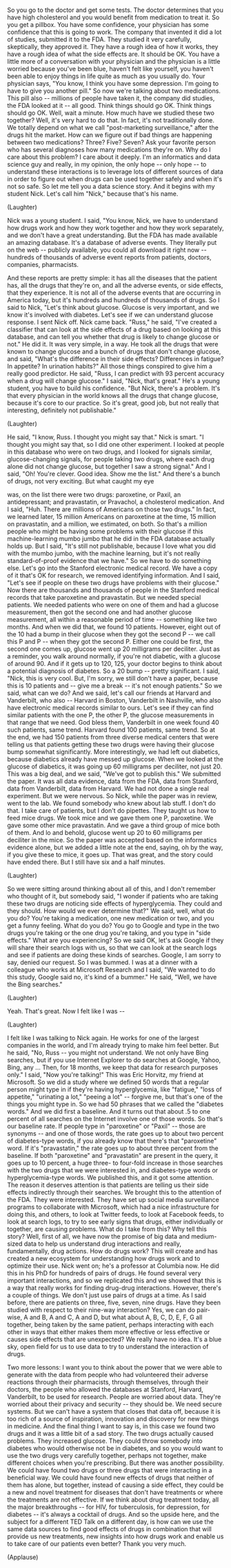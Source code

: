 
So you go to the doctor
and get some tests.
The doctor determines
that you have high cholesterol
and you would benefit
from medication to treat it.
So you get a pillbox.
You have some confidence,
your physician has some confidence
that this is going to work.
The company that invented it did
a lot of studies, submitted it to the FDA.
They studied it very carefully,
skeptically, they approved it.
They have a rough idea of how it works,
they have a rough idea
of what the side effects are.
It should be OK.
You have a little more
of a conversation with your physician
and the physician is a little worried
because you&#39;ve been blue,
haven&#39;t felt like yourself,
you haven&#39;t been able to enjoy things
in life quite as much as you usually do.
Your physician says, &quot;You know,
I think you have some depression.
I&#39;m going to have to give
you another pill.&quot;
So now we&#39;re talking
about two medications.
This pill also -- millions
of people have taken it,
the company did studies,
the FDA looked at it -- all good.
Think things should go OK.
Think things should go OK.
Well, wait a minute.
How much have we studied
these two together?
Well, it&#39;s very hard to do that.
In fact, it&#39;s not traditionally done.
We totally depend on what we call
&quot;post-marketing surveillance,&quot;
after the drugs hit the market.
How can we figure out
if bad things are happening
between two medications?
Three? Five? Seven?
Ask your favorite person
who has several diagnoses
how many medications they&#39;re on.
Why do I care about this problem?
I care about it deeply.
I&#39;m an informatics and data science guy
and really, in my opinion,
the only hope -- only hope --
to understand these interactions
is to leverage lots
of different sources of data
in order to figure out
when drugs can be used together safely
and when it&#39;s not so safe.
So let me tell you a data science story.
And it begins with my student Nick.
Let&#39;s call him &quot;Nick,&quot;
because that&#39;s his name.

(Laughter)

Nick was a young student.
I said, &quot;You know, Nick, we have
to understand how drugs work
and how they work together
and how they work separately,
and we don&#39;t have a great understanding.
But the FDA has made available
an amazing database.
It&#39;s a database of adverse events.
They literally put on the web --
publicly available, you could all
download it right now --
hundreds of thousands
of adverse event reports
from patients, doctors,
companies, pharmacists.

And these reports are pretty simple:
it has all the diseases
that the patient has,
all the drugs that they&#39;re on,
and all the adverse events,
or side effects, that they experience.
It is not all of the adverse events
that are occurring in America today,
but it&#39;s hundreds and hundreds
of thousands of drugs.
So I said to Nick,
&quot;Let&#39;s think about glucose.
Glucose is very important,
and we know it&#39;s involved with diabetes.
Let&#39;s see if we can understand
glucose response.
I sent Nick off. Nick came back.
&quot;Russ,&quot; he said,
&quot;I&#39;ve created a classifier that can
look at the side effects of a drug
based on looking at this database,
and can tell you whether that drug
is likely to change glucose or not.&quot;
He did it. It was very simple, in a way.
He took all the drugs
that were known to change glucose
and a bunch of drugs
that don&#39;t change glucose,
and said, &quot;What&#39;s the difference
in their side effects?
Differences in fatigue? In appetite?
In urination habits?&quot;
All those things conspired
to give him a really good predictor.
He said, &quot;Russ, I can predict
with 93 percent accuracy
when a drug will change glucose.&quot;
I said, &quot;Nick, that&#39;s great.&quot;
He&#39;s a young student,
you have to build his confidence.
&quot;But Nick, there&#39;s a problem.
It&#39;s that every physician in the world
knows all the drugs that change glucose,
because it&#39;s core to our practice.
So it&#39;s great, good job,
but not really that interesting,
definitely not publishable.&quot;

(Laughter)

He said, &quot;I know, Russ.
I thought you might say that.&quot;
Nick is smart.
&quot;I thought you might say that,
so I did one other experiment.
I looked at people in this database
who were on two drugs,
and I looked for signals similar,
glucose-changing signals,
for people taking two drugs,
where each drug alone
did not change glucose,
but together I saw a strong signal.&quot;
And I said, &quot;Oh! You&#39;re clever.
Good idea. Show me the list.&quot;
And there&#39;s a bunch of drugs,
not very exciting.
But what caught my eye

was, on the list there were two drugs:
paroxetine, or Paxil, an antidepressant;
and pravastatin, or Pravachol,
a cholesterol medication.
And I said, &quot;Huh. There are millions
of Americans on those two drugs.&quot;
In fact, we learned later,
15 million Americans on paroxetine
at the time, 15 million on pravastatin,
and a million, we estimated, on both.
So that&#39;s a million people
who might be having some problems
with their glucose
if this machine-learning mumbo jumbo
that he did in the FDA database
actually holds up.
But I said, &quot;It&#39;s still not publishable,
because I love what you did
with the mumbo jumbo,
with the machine learning,
but it&#39;s not really standard-of-proof
evidence that we have.&quot;
So we have to do something else.
Let&#39;s go into the Stanford
electronic medical record.
We have a copy of it
that&#39;s OK for research,
we removed identifying information.
And I said, &quot;Let&#39;s see if people
on these two drugs
have problems with their glucose.&quot;
Now there are thousands
and thousands of people
in the Stanford medical records
that take paroxetine and pravastatin.
But we needed special patients.
We needed patients who were on one of them
and had a glucose measurement,
then got the second one and had
another glucose measurement,
all within a reasonable period of time --
something like two months.
And when we did that,
we found 10 patients.
However, eight out of the 10
had a bump in their glucose
when they got the second P --
we call this P and P --
when they got the second P.
Either one could be first,
the second one comes up,
glucose went up
20 milligrams per deciliter.
Just as a reminder,
you walk around normally,
if you&#39;re not diabetic,
with a glucose of around 90.
And if it gets up to 120, 125,
your doctor begins to think
about a potential diagnosis of diabetes.
So a 20 bump -- pretty significant.
I said, &quot;Nick, this is very cool.
But, I&#39;m sorry, we still
don&#39;t have a paper,
because this is 10 patients
and -- give me a break --
it&#39;s not enough patients.&quot;
So we said, what can we do?
And we said, let&#39;s call our friends
at Harvard and Vanderbilt,
who also -- Harvard in Boston,
Vanderbilt in Nashville,
who also have electronic
medical records similar to ours.
Let&#39;s see if they can find
similar patients
with the one P, the other P,
the glucose measurements
in that range that we need.
God bless them, Vanderbilt
in one week found 40 such patients,
same trend.
Harvard found 100 patients, same trend.
So at the end, we had 150 patients
from three diverse medical centers
that were telling us that patients
getting these two drugs
were having their glucose bump
somewhat significantly.
More interestingly,
we had left out diabetics,
because diabetics already
have messed up glucose.
When we looked
at the glucose of diabetics,
it was going up 60 milligrams
per deciliter, not just 20.
This was a big deal, and we said,
&quot;We&#39;ve got to publish this.&quot;
We submitted the paper.
It was all data evidence,
data from the FDA, data from Stanford,
data from Vanderbilt, data from Harvard.
We had not done a single real experiment.
But we were nervous.
So Nick, while the paper
was in review, went to the lab.
We found somebody
who knew about lab stuff.
I don&#39;t do that.
I take care of patients,
but I don&#39;t do pipettes.
They taught us how to feed mice drugs.
We took mice and we gave them
one P, paroxetine.
We gave some other mice pravastatin.
And we gave a third group
of mice both of them.
And lo and behold, glucose went up
20 to 60 milligrams per deciliter
in the mice.
So the paper was accepted
based on the informatics evidence alone,
but we added a little note at the end,
saying, oh by the way,
if you give these to mice, it goes up.
That was great, and the story
could have ended there.
But I still have six and a half minutes.

(Laughter)

So we were sitting around
thinking about all of this,
and I don&#39;t remember who thought
of it, but somebody said,
&quot;I wonder if patients
who are taking these two drugs
are noticing side effects
of hyperglycemia.
They could and they should.
How would we ever determine that?&quot;
We said, well, what do you do?
You&#39;re taking a medication,
one new medication or two,
and you get a funny feeling.
What do you do?
You go to Google
and type in the two drugs you&#39;re taking
or the one drug you&#39;re taking,
and you type in &quot;side effects.&quot;
What are you experiencing?
So we said OK,
let&#39;s ask Google if they will share
their search logs with us,
so that we can look at the search logs
and see if patients are doing
these kinds of searches.
Google, I am sorry to say,
denied our request.
So I was bummed.
I was at a dinner with a colleague
who works at Microsoft Research
and I said, &quot;We wanted to do this study,
Google said no, it&#39;s kind of a bummer.&quot;
He said, &quot;Well, we have
the Bing searches.&quot;

(Laughter)

Yeah.
That&#39;s great.
Now I felt like I was --

(Laughter)

I felt like I was talking to Nick again.
He works for one of the largest
companies in the world,
and I&#39;m already trying
to make him feel better.
But he said, &quot;No, Russ --
you might not understand.
We not only have Bing searches,
but if you use Internet Explorer
to do searches at Google,
Yahoo, Bing, any ...
Then, for 18 months, we keep that data
for research purposes only.&quot;
I said, &quot;Now you&#39;re talking!&quot;
This was Eric Horvitz,
my friend at Microsoft.
So we did a study
where we defined 50 words
that a regular person might type in
if they&#39;re having hyperglycemia,
like &quot;fatigue,&quot; &quot;loss of appetite,&quot;
&quot;urinating a lot,&quot; &quot;peeing a lot&quot; --
forgive me, but that&#39;s one
of the things you might type in.
So we had 50 phrases
that we called the &quot;diabetes words.&quot;
And we did first a baseline.
And it turns out
that about .5 to one percent
of all searches on the Internet
involve one of those words.
So that&#39;s our baseline rate.
If people type in &quot;paroxetine&quot;
or &quot;Paxil&quot; -- those are synonyms --
and one of those words,
the rate goes up to about two percent
of diabetes-type words,
if you already know
that there&#39;s that &quot;paroxetine&quot; word.
If it&#39;s &quot;pravastatin,&quot; the rate goes up
to about three percent from the baseline.
If both &quot;paroxetine&quot; and &quot;pravastatin&quot;
are present in the query,
it goes up to 10 percent,
a huge three- to four-fold increase
in those searches with the two drugs
that we were interested in,
and diabetes-type words
or hyperglycemia-type words.
We published this,
and it got some attention.
The reason it deserves attention
is that patients are telling us
their side effects indirectly
through their searches.
We brought this
to the attention of the FDA.
They were interested.
They have set up social media
surveillance programs
to collaborate with Microsoft,
which had a nice infrastructure
for doing this, and others,
to look at Twitter feeds,
to look at Facebook feeds,
to look at search logs,
to try to see early signs that drugs,
either individually or together,
are causing problems.
What do I take from this?
Why tell this story?
Well, first of all,
we have now the promise
of big data and medium-sized data
to help us understand drug interactions
and really, fundamentally, drug actions.
How do drugs work?
This will create and has created
a new ecosystem
for understanding how drugs work
and to optimize their use.
Nick went on; he&#39;s a professor
at Columbia now.
He did this in his PhD
for hundreds of pairs of drugs.
He found several
very important interactions,
and so we replicated this
and we showed that this
is a way that really works
for finding drug-drug interactions.
However, there&#39;s a couple of things.
We don&#39;t just use pairs
of drugs at a time.
As I said before, there are patients
on three, five, seven, nine drugs.
Have they been studied with respect
to their nine-way interaction?
Yes, we can do pair-wise,
A and B, A and C, A and D,
but what about A, B, C,
D, E, F, G all together,
being taken by the same patient,
perhaps interacting with each other
in ways that either makes them
more effective or less effective
or causes side effects
that are unexpected?
We really have no idea.
It&#39;s a blue sky, open field
for us to use data
to try to understand
the interaction of drugs.

Two more lessons:
I want you to think about the power
that we were able to generate
with the data from people who had
volunteered their adverse reactions
through their pharmacists,
through themselves, through their doctors,
the people who allowed the databases
at Stanford, Harvard, Vanderbilt,
to be used for research.
People are worried about data.
They&#39;re worried about their privacy
and security -- they should be.
We need secure systems.
But we can&#39;t have a system
that closes that data off,
because it is too rich of a source
of inspiration, innovation and discovery
for new things in medicine.
And the final thing I want to say is,
in this case we found two drugs
and it was a little bit of a sad story.
The two drugs actually caused problems.
They increased glucose.
They could throw somebody into diabetes
who would otherwise not be in diabetes,
and so you would want to use
the two drugs very carefully together,
perhaps not together,
make different choices
when you&#39;re prescribing.
But there was another possibility.
We could have found
two drugs or three drugs
that were interacting in a beneficial way.
We could have found new effects of drugs
that neither of them has alone,
but together, instead
of causing a side effect,
they could be a new and novel treatment
for diseases that don&#39;t have treatments
or where the treatments are not effective.
If we think about drug treatment today,
all the major breakthroughs --
for HIV, for tuberculosis,
for depression, for diabetes --
it&#39;s always a cocktail of drugs.
And so the upside here,
and the subject for a different
TED Talk on a different day,
is how can we use the same data sources
to find good effects
of drugs in combination
that will provide us new treatments,
new insights into how drugs work
and enable us to take care
of our patients even better?
Thank you very much.

(Applause)

